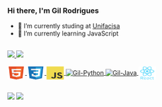 ### Hi there, I'm Gil Rodrigues



- 🔭 I’m currently studing at <a href="https://www.unifacisa.edu.br/home">Unifacisa</a> 
- 🌱 I’m currently learning JavaScript

##

<div>
  <a href="https://github.com/GilRodrigues13">
  <img height="180em" src="https://github-readme-stats.vercel.app/api?username=GilRodrigues13&show_icons=true&theme=tokyonight&include_all_commits=true&count_private=true"/>
  <img height="180em"  src="https://github-readme-stats.vercel.app/api/top-langs/?username=GilRodrigues13&layout=compact&langs_count=7&theme=tokyonight"/>
</div>
  
 <div style="display: inline_block"><br>
   <img align="center" alt="Gil-HTML" height="30" width="40" src="https://raw.githubusercontent.com/devicons/devicon/master/icons/html5/html5-original.svg">
   <img align="center" alt="Gil-CSS" height="30" width="40" src="https://raw.githubusercontent.com/devicons/devicon/master/icons/css3/css3-original.svg">
   <img align="center" alt="Gil-JS" height="30" width="40" src="https://raw.githubusercontent.com/devicons/devicon/master/icons/javascript/javascript-original.svg">
   <img align="center" alt="Gil-Python" height="30" width="40" src= "https://cdn.jsdelivr.net/gh/devicons/devicon/icons/python/python-original.svg">
   <img align="center" alt="Gil-Java" height="30" width="40" src= "https://cdn.jsdelivr.net/gh/devicons/devicon/icons/java/java-original.svg">
   <img align="center" alt="Gil-React" height="30" width="40" src="https://raw.githubusercontent.com/devicons/devicon/master/icons/react/react-original-wordmark.svg">
</div>
  
  ##
  
  <div>
  <a href="https://instagram.com/gilgilbertosr" target="_blank"><img src="https://img.shields.io/badge/-Instagram-%23E4405F?style=for-the-badge&logo=instagram&logoColor=white" target="_blank"></a> 
  <a href="mailto:gilgilberto.s.rodrigues@gmail.com" target="_blank"><img src="https://img.shields.io/badge/-Gmail-%23333?style=for-the-badge&logo=gmail&logoColor=white" target="_blank"></a>
  </div>



